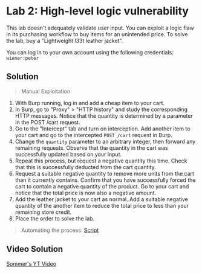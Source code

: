 # Lab 2: High-level logic vulnerability

This lab doesn't adequately validate user input. You can exploit a logic flaw in its purchasing workflow to buy items for an unintended price. To solve the lab, buy a "Lightweight l33t leather jacket".

You can log in to your own account using the following credentials:  `wiener:peter`

## Solution
> Manual Exploitation
1. With Burp running, log in and add a cheap item to your cart.
2. In Burp, go to "Proxy" > "HTTP history" and study the corresponding HTTP messages. Notice that the quantity is determined by a parameter in the POST /cart request.
3. Go to the "Intercept" tab and turn on interception. Add another item to your cart and go to the intercepted `POST /cart` request in Burp.
4. Change the `quantity` parameter to an arbitrary integer, then forward any remaining requests. Observe that the quantity in the cart was successfully updated based on your input.
5. Repeat this process, but request a negative quantity this time. Check that this is successfully deducted from the cart quantity.
6. Request a suitable negative quantity to remove more units from the cart than it currently contains. Confirm that you have successfully forced the cart to contain a negative quantity of the product. Go to your cart and notice that the total price is now also a negative amount.
7. Add the leather jacket to your cart as normal. Add a suitable negative quantity of the another item to reduce the total price to less than your remaining store credit.
8. Place the order to solve the lab.

> Automating the process: [Script](https://github.com/darshannn10/PortSwiggers-Web-Sec-Academy/blob/main/Business%20Logic%20Vulnerabilities/lab-02/lab-02-script.py)

## Video Solution
[Sommer's YT Video](https://youtu.be/FxJrvNJsi48)
